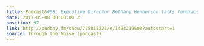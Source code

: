 ```yaml
---
title: Podcast&#58; Executive Director Bethany Henderson talks fundraising and partnerships
date: 2017-05-08 00:00:00 Z
position: 97
link: http://podbay.fm/show/725815221/e/1494219600?autostart=1
source: Through the Noise (podcast)
---
```


